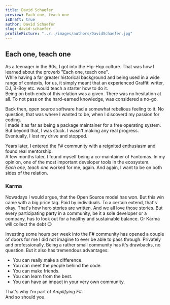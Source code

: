 ```yaml
---
title: David Schaefer
preview: Each one, teach one
isDraft: true
author: David Schaefer
slug: david-schaefer
profilePicture: "../../images/authors/DavidSchaefer.jpg"
---
```


## Each one, teach one

As a teenager in the 90s, I got into the Hip-Hop culture. That was how I learned about the proverb "Each one, teach one".  
While having a far greater historical background and being used in a wide range of contexts, for us, it simply meant that an experienced Graffiti writer, DJ, B-Boy etc. would teach a starter how to do it.  
Being on both ends of this relation was a given. There was no hesitation at all. To not pass on the hard-earned knowledge, was considered a no-go.

Back then, open source software had a somewhat rebelious feeling to it. No question, that was where I wanted to be, when I discoverd my passion for coding.  
I made it as far as being a package maintainer for a free operating system. But beyond that, I was stuck. I wasn't making any real progress.  
Eventually, I lost my drive and stopped.

Years later, I entered the F# community with a reignited enthusiasm and found real mentorship.  
A few months later, I found myself being a co-maintainer of Fantomas. In my opinion, one of the most important developer tools in the ecosystem.  
_Each one, teach one_ worked for me, again. And again, I want to be on both sides of the relation.

### Karma

Nowadays I would argue, that the Open Source model has won. But this win came with a big price tag. Paid by individuals.
To a certain extend, that's okay. That's how hero stories are written. And we all love those stories.
But every participating party in a community, be it a sole developer or a company, has to look out for a healthy and sustainable balance.
Or Karma will collect the debt 😉

Investing some hours per week into the F# community has opened a couple of doors for me I did not imagine to ever be able to pass through. Privately and professionally.
Being a rather small community has it's drawbacks, no question. But it also has tremendous advantages:

- You can really make a difference.
- You can meet the people behind the code.
- You can make friends.
- You can learn from the best.
- You can have an impact in your very own community.

That's why I'm part of _Amplifying F#_.  
And so should you.
